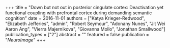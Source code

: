 +++
title = "Down but not out in posterior cingulate cortex: Deactivation yet functional coupling with prefrontal cortex during demanding semantic cognition"
date = 2016-11-01
authors = ["Katya Krieger-Redwood", "Elizabeth Jefferies", "admin", "Robert Seymour", "Adonany Nunes", "Jit Wei Aaron Ang", "Vierra Majernikova", "Giovanna Mollo", "Jonathan Smallwood"]
publication_types = ["2"]
abstract = ""
featured = false
publication = "*NeuroImage*"
+++

